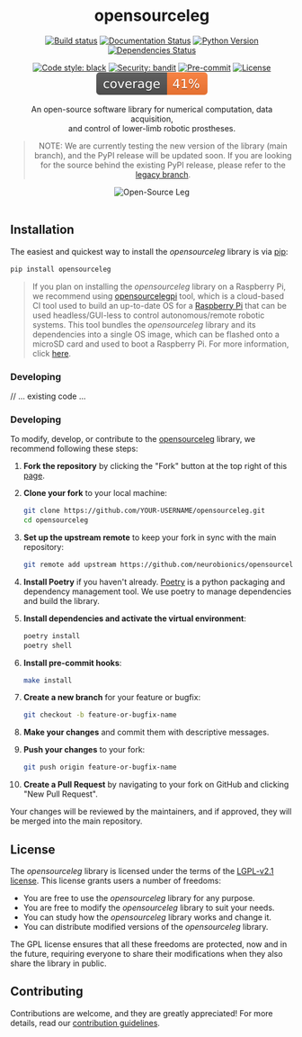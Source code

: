<div align="center">

<h1>opensourceleg</h1>

[![Build status](https://github.com/neurobionics/opensourceleg/workflows/build/badge.svg?branch=master&event=push)](https://github.com/neurobionics/opensourceleg/actions?query=workflow%3Abuild)
[![Documentation Status](https://readthedocs.org/projects/opensourceleg/badge/?version=latest)](https://opensourceleg.readthedocs.io/en/latest/?badge=latest)
[![Python Version](https://img.shields.io/pypi/pyversions/opensourceleg.svg)](https://pypi.org/project/opensourceleg/)
[![Dependencies Status](https://img.shields.io/badge/dependencies-up%20to%20date-brightgreen.svg)](https://github.com/neurobionics/opensourceleg/pulls?utf8=%E2%9C%93&q=is%3Apr%20author%3Aapp%2Fdependabot)

[![Code style: black](https://img.shields.io/badge/code%20style-black-000000.svg)](https://github.com/psf/black)
[![Security: bandit](https://img.shields.io/badge/security-bandit-green.svg)](https://github.com/PyCQA/bandit)
[![Pre-commit](https://img.shields.io/badge/pre--commit-enabled-brightgreen?logo=pre-commit&logoColor=white)](https://github.com/neurobionics/opensourceleg/blob/main/.pre-commit-config.yaml)
[![License](https://img.shields.io/github/license/neurobionics/opensourceleg)](https://github.com/neurobionics/opensourceleg/blob/main/LICENSE)
![Coverage Report](assets/images/coverage.svg)

An open-source software library for numerical computation, data acquisition, <br>and control of lower-limb robotic prostheses.

> NOTE: We are currently testing the new version of the library (main branch), and the PyPI release will be updated soon. If you are looking for the source behind the existing PyPI release, please refer to the [legacy branch](https://github.com/neurobionics/opensourceleg/tree/legacy).

<img src="https://github.com/neurobionics/opensourceleg/blob/66ad4289ef9ba8701fac9337778f87b657286484/assets/images/banner.gif?raw=true" width="800" title="Open-Source Leg">

</div>

<br>

## Installation

The easiest and quickest way to install the _opensourceleg_ library is via [pip](https://pip.pypa.io/en/stable/):

```bash
pip install opensourceleg
```

> If you plan on installing the _opensourceleg_ library on a Raspberry Pi, we recommend using [opensourcelegpi](https://github.com/neurobionics/opensourcelegpi) tool, which is a cloud-based CI tool used to build an up-to-date OS for a [Raspberry Pi](https://www.raspberrypi.com/products/raspberry-pi-4-model-b/) that can be used headless/GUI-less to control autonomous/remote robotic systems. This tool bundles the _opensourceleg_ library and its dependencies into a single OS image, which can be flashed onto a microSD card and used to boot a Raspberry Pi. For more information, click [here](https://github.com/neurobionics/opensourcelegpi/blob/main/README.md).

### Developing

// ... existing code ...

### Developing

To modify, develop, or contribute to the [opensourceleg](https://pypi.org/project/opensourceleg/) library, we recommend following these steps:

1. **Fork the repository** by clicking the "Fork" button at the top right of this [page](https://github.com/neurobionics/opensourceleg).

2. **Clone your fork** to your local machine:

   ```bash
   git clone https://github.com/YOUR-USERNAME/opensourceleg.git
   cd opensourceleg
   ```

3. **Set up the upstream remote** to keep your fork in sync with the main repository:

   ```bash
   git remote add upstream https://github.com/neurobionics/opensourceleg.git
   ```

4. **Install Poetry** if you haven't already. [Poetry](https://python-poetry.org) is a python packaging and dependency management tool. We use poetry to manage dependencies and build the library.

5. **Install dependencies and activate the virtual environment**:

   ```bash
   poetry install
   poetry shell
   ```

6. **Install pre-commit hooks**:

   ```bash
   make install
   ```

7. **Create a new branch** for your feature or bugfix:

   ```bash
   git checkout -b feature-or-bugfix-name
   ```

8. **Make your changes** and commit them with descriptive messages.

9. **Push your changes** to your fork:

   ```bash
   git push origin feature-or-bugfix-name
   ```

10. **Create a Pull Request** by navigating to your fork on GitHub and clicking "New Pull Request".

Your changes will be reviewed by the maintainers, and if approved, they will be merged into the main repository.

## License

The _opensourceleg_ library is licensed under the terms of the [LGPL-v2.1 license](https://github.com/neurobionics/opensourceleg/raw/main/LICENSE). This license grants users a number of freedoms:

- You are free to use the _opensourceleg_ library for any purpose.
- You are free to modify the _opensourceleg_ library to suit your needs.
- You can study how the _opensourceleg_ library works and change it.
- You can distribute modified versions of the _opensourceleg_ library.

The GPL license ensures that all these freedoms are protected, now and in the future, requiring everyone to share their modifications when they also share the library in public.

## Contributing

Contributions are welcome, and they are greatly appreciated! For more details, read our [contribution guidelines](CONTRIBUTING.md).
